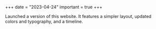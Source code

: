 +++
date = "2023-04-24"
important = true
+++

Launched a version of this website. It features a simpler layout, updated colors and typography, and a timeline.